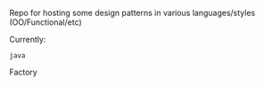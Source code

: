 Repo for hosting some design patterns in various languages/styles (OO/Functional/etc)

Currently:

	java
Factory
